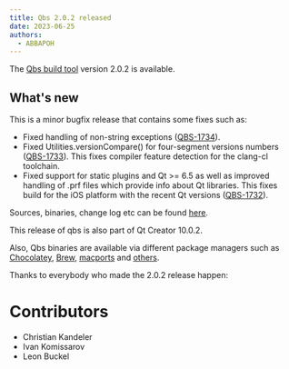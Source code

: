 ```yaml
---
title: Qbs 2.0.2 released
date: 2023-06-25
authors:
  - ABBAPOH
---
```


The [Qbs build tool](http://qbs.io) version 2.0.2 is available.

## What's new

<!-- more -->

This is a minor bugfix release that contains some fixes such as:

* Fixed handling of non-string exceptions
  ([QBS-1734](https://bugreports.qt.io/projects/QBS/issues/QBS-1734)).
* Fixed Utilities.versionCompare() for four-segment versions numbers
  ([QBS-1733](https://bugreports.qt.io/projects/QBS/issues/QBS-1733)). This fixes compiler
  feature detection for the clang-cl toolchain.
* Fixed support for static plugins and Qt >= 6.5 as well as improved handling of .prf files which
  provide info about Qt libraries. This fixes build for the iOS platform with the recent Qt
  versions ([QBS-1732](https://bugreports.qt.io/projects/QBS/issues/QBS-1732)).

Sources, binaries, change log etc can be found
[here](https://download.qt.io/official_releases/qbs/2.0.2/).

This release of qbs is also part of Qt Creator 10.0.2.

Also, Qbs binaries are available via different package managers such as
[Chocolatey](https://community.chocolatey.org/packages/qbs),
[Brew](https://formulae.brew.sh/formula/qbs), [macports](https://ports.macports.org/port/qbs/) and
[others](https://repology.org/metapackage/qbs/versions).

Thanks to everybody who made the 2.0.2 release happen:

# Contributors
* Christian Kandeler
* Ivan Komissarov
* Leon Buckel
